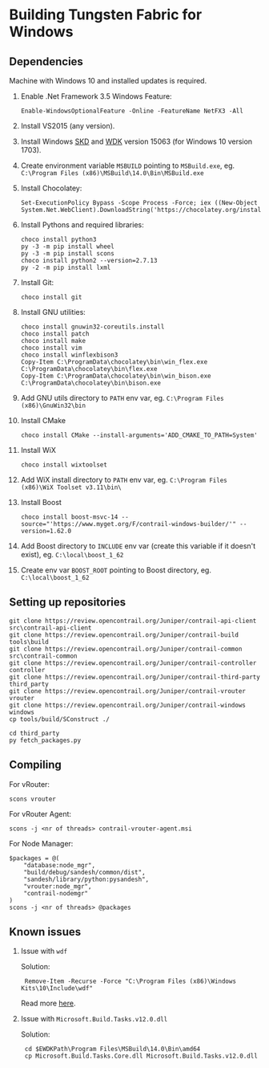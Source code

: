 # Building Tungsten Fabric for Windows

## Dependencies

Machine with Windows 10 and installed updates is required.

1. Enable .Net Framework 3.5 Windows Feature:

       Enable-WindowsOptionalFeature -Online -FeatureName NetFX3 -All

1. Install VS2015 (any version).
1. Install Windows [SKD](https://go.microsoft.com/fwlink/p/?LinkID=845298) and [WDK](https://go.microsoft.com/fwlink/p/?LinkID=845980) version 15063 (for Windows 10 version 1703).
1. Create environment variable `MSBUILD` pointing to `MSBuild.exe`, eg. `C:\Program Files (x86)\MSBuild\14.0\Bin\MSBuild.exe`
1. Install Chocolatey:

       Set-ExecutionPolicy Bypass -Scope Process -Force; iex ((New-Object System.Net.WebClient).DownloadString('https://chocolatey.org/install.ps1'))

1. Install Pythons and required libraries:

       choco install python3
       py -3 -m pip install wheel
       py -3 -m pip install scons
       choco install python2 --version=2.7.13
       py -2 -m pip install lxml

1. Install Git:

       choco install git

1. Install GNU utilities:

       choco install gnuwin32-coreutils.install
       choco install patch
       choco install make
       choco install vim
       choco install winflexbison3
       Copy-Item C:\ProgramData\chocolatey\bin\win_flex.exe C:\ProgramData\chocolatey\bin\flex.exe
       Copy-Item C:\ProgramData\chocolatey\bin\win_bison.exe C:\ProgramData\chocolatey\bin\bison.exe

1. Add GNU utils directory to `PATH` env var, eg. `C:\Program Files (x86)\GnuWin32\bin`
1. Install CMake

       choco install CMake --install-arguments='ADD_CMAKE_TO_PATH=System'

1. Install WiX

       choco install wixtoolset

1. Add WiX install directory to `PATH` env var, eg. `C:\Program Files (x86)\WiX Toolset v3.11\bin\`
1. Install Boost

       choco install boost-msvc-14 --source="'https://www.myget.org/F/contrail-windows-builder/'" --version=1.62.0

1. Add Boost directory to `INCLUDE` env var (create this variable if it doesn't exist), eg. `C:\local\boost_1_62`
1. Create env var `BOOST_ROOT` pointing to Boost directory, eg. `C:\local\boost_1_62`

## Setting up repositories

    git clone https://review.opencontrail.org/Juniper/contrail-api-client src\contrail-api-client
    git clone https://review.opencontrail.org/Juniper/contrail-build tools\build
    git clone https://review.opencontrail.org/Juniper/contrail-common src\contrail-common
    git clone https://review.opencontrail.org/Juniper/contrail-controller controller
    git clone https://review.opencontrail.org/Juniper/contrail-third-party third_party
    git clone https://review.opencontrail.org/Juniper/contrail-vrouter vrouter
    git clone https://review.opencontrail.org/Juniper/contrail-windows windows
    cp tools/build/SConstruct ./
     
    cd third_party
    py fetch_packages.py

## Compiling

For vRouter:

    scons vrouter

For vRouter Agent:

    scons -j <nr of threads> contrail-vrouter-agent.msi

For Node Manager:

    $packages = @(
        "database:node_mgr",
        "build/debug/sandesh/common/dist",
        "sandesh/library/python:pysandesh",
        "vrouter:node_mgr",
        "contrail-nodemgr"
    )
    scons -j <nr of threads> @packages

## Known issues

1. Issue with `wdf`

    Solution:

        Remove-Item -Recurse -Force "C:\Program Files (x86)\Windows Kits\10\Include\wdf"

    Read more [here](https://community.osr.com/discussion/270106).

2. Issue with `Microsoft.Build.Tasks.v12.0.dll`

    Solution:

        cd $EWDKPath\Program Files\MSBuild\14.0\Bin\amd64
        cp Microsoft.Build.Tasks.Core.dll Microsoft.Build.Tasks.v12.0.dll
